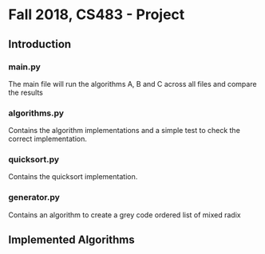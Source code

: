 # Fall 2018, CS483 - Project


## Introduction
### main.py
The main file will run the algorithms A, B and C across all files and compare the results

### algorithms.py
Contains the algorithm implementations and a simple test to check the correct implementation.

### quicksort.py
Contains the quicksort implementation.

### generator.py
Contains an algorithm to create a grey code ordered list of mixed radix

## Implemented Algorithms


